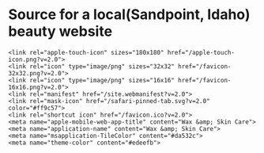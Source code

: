 # Source for a local(Sandpoint, Idaho) beauty website


    <link rel="apple-touch-icon" sizes="180x180" href="/apple-touch-icon.png?v=2.0">
    <link rel="icon" type="image/png" sizes="32x32" href="/favicon-32x32.png?v=2.0">
    <link rel="icon" type="image/png" sizes="16x16" href="/favicon-16x16.png?v=2.0">
    <link rel="manifest" href="/site.webmanifest?v=2.0">
    <link rel="mask-icon" href="/safari-pinned-tab.svg?v=2.0" color="#ff9c57">
    <link rel="shortcut icon" href="/favicon.ico?v=2.0">
    <meta name="apple-mobile-web-app-title" content="Wax &amp; Skin Care">
    <meta name="application-name" content="Wax &amp; Skin Care">
    <meta name="msapplication-TileColor" content="#da532c">
    <meta name="theme-color" content="#edeefb">

